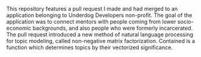 This repository features a pull request I made and had merged to an application belonging to Underdog Developers non-profit. The goal of the application was to connect mentors with people coming from lower socio-economic backgrounds, and also people who were formerly incarcerated. The pull request introduced a new method of natural language processing for topic modeling, called non-negative matrix factorization. Contained is a function which determines topics by their vectorized significance.

